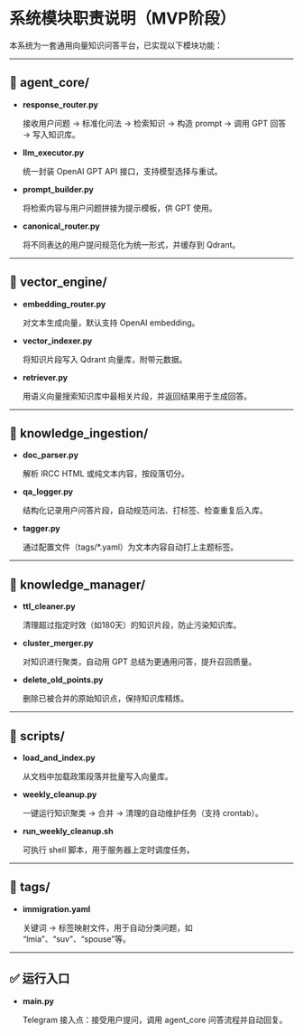 # 系统模块职责说明（MVP阶段）

本系统为一套通用向量知识问答平台，已实现以下模块功能：

---

## 📂 agent_core/

- **response_router.py**
    
    接收用户问题 → 标准化问法 → 检索知识 → 构造 prompt → 调用 GPT 回答 → 写入知识库。
    
- **llm_executor.py**
    
    统一封装 OpenAI GPT API 接口，支持模型选择与重试。
    
- **prompt_builder.py**
    
    将检索内容与用户问题拼接为提示模板，供 GPT 使用。
    
- **canonical_router.py**
    
    将不同表达的用户提问规范化为统一形式，并缓存到 Qdrant。
    

---

## 📂 vector_engine/

- **embedding_router.py**
    
    对文本生成向量，默认支持 OpenAI embedding。
    
- **vector_indexer.py**
    
    将知识片段写入 Qdrant 向量库，附带元数据。
    
- **retriever.py**
    
    用语义向量搜索知识库中最相关片段，并返回结果用于生成回答。
    

---

## 📂 knowledge_ingestion/

- **doc_parser.py**
    
    解析 IRCC HTML 或纯文本内容，按段落切分。
    
- **qa_logger.py**
    
    结构化记录用户问答片段，自动规范问法、打标签、检查重复后入库。
    
- **tagger.py**
    
    通过配置文件（tags/*.yaml）为文本内容自动打上主题标签。
    

---

## 📂 knowledge_manager/

- **ttl_cleaner.py**
    
    清理超过指定时效（如180天）的知识片段，防止污染知识库。
    
- **cluster_merger.py**
    
    对知识进行聚类，自动用 GPT 总结为更通用问答，提升召回质量。
    
- **delete_old_points.py**
    
    删除已被合并的原始知识点，保持知识库精炼。
    

---

## 📂 scripts/

- **load_and_index.py**
    
    从文档中加载政策段落并批量写入向量库。
    
- **weekly_cleanup.py**
    
    一键运行知识聚类 → 合并 → 清理的自动维护任务（支持 crontab）。
    
- **run_weekly_cleanup.sh**
    
    可执行 shell 脚本，用于服务器上定时调度任务。
    

---

## 📂 tags/

- **immigration.yaml**
    
    关键词 → 标签映射文件，用于自动分类问题，如 “lmia”、“suv”、“spouse”等。
    

---

## ✅ 运行入口

- **main.py**
    
    Telegram 接入点：接受用户提问，调用 agent_core 问答流程并自动回复。